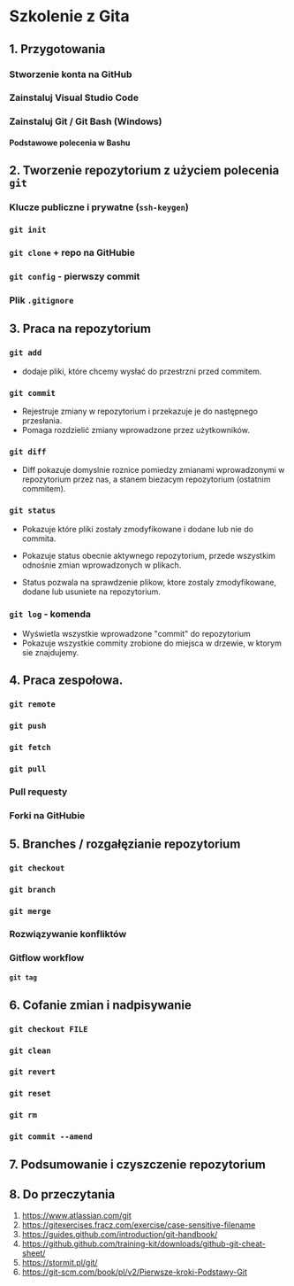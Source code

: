 # Szkolenie z Gita

## 1. Przygotowania

### Stworzenie konta na GitHub

### Zainstaluj Visual Studio Code

### Zainstaluj Git / Git Bash (Windows)

#### Podstawowe polecenia w Bashu

## 2. Tworzenie repozytorium z użyciem polecenia `git`

### Klucze publiczne i prywatne (`ssh-keygen`)

### `git init`

### `git clone` + repo na GitHubie

### `git config` - pierwszy commit

### Plik `.gitignore`

## 3. Praca na repozytorium

### `git add` 

- dodaje pliki, które chcemy wysłać do przestrzni przed commitem.

### `git commit`

- Rejestruje zmiany w repozytorium i przekazuje je do następnego przesłania.
- Pomaga rozdzielić zmiany wprowadzone przez użytkowników.

### `git diff`

- Diff pokazuje domyslnie roznice pomiedzy zmianami wprowadzonymi
w repozytorium przez nas, a stanem biezacym repozytorium (ostatnim commitem).


### `git status` 

- Pokazuje które pliki zostały zmodyfikowane i dodane lub nie do commita.

- Pokazuje status obecnie aktywnego repozytorium, przede wszystkim odnośnie zmian wprowadzonych w plikach.
- Status pozwala na sprawdzenie plikow, ktore zostaly
zmodyfikowane, dodane lub usuniete na repozytorium.

### `git log` - komenda

- Wyświetla wszystkie wprowadzone "commit" do repozytorium
- Pokazuje wszystkie commity zrobione do miejsca w drzewie, w ktorym sie
znajdujemy.

## 4. Praca zespołowa.

### `git remote`

### `git push`

### `git fetch`

### `git pull`

### Pull requesty

### Forki na GitHubie

## 5. Branches / rozgałęzianie repozytorium

### `git checkout`

### `git branch`

### `git merge`

### Rozwiązywanie konfliktów

### Gitflow workflow

#### `git tag`

## 6. Cofanie zmian i nadpisywanie

### `git checkout FILE`

### `git clean`

### `git revert`

### `git reset`

### `git rm`

### `git commit --amend`

## 7. Podsumowanie i czyszczenie repozytorium

## 8. Do przeczytania

1. https://www.atlassian.com/git
2. https://gitexercises.fracz.com/exercise/case-sensitive-filename
3. https://guides.github.com/introduction/git-handbook/
4. https://github.github.com/training-kit/downloads/github-git-cheat-sheet/
5. https://stormit.pl/git/
6. https://git-scm.com/book/pl/v2/Pierwsze-kroki-Podstawy-Git
